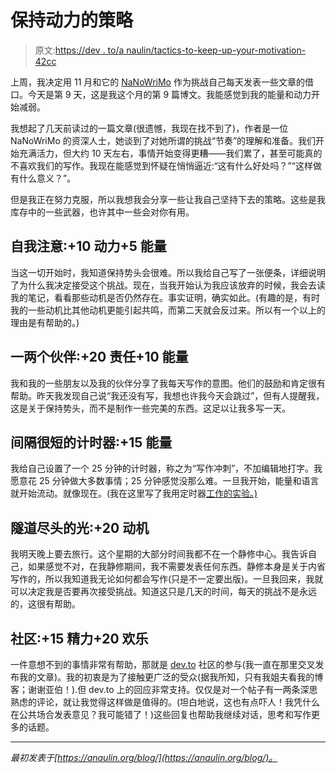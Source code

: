 # 保持动力的策略

> 原文:[https://dev . to/a naulin/tactics-to-keep-up-your-motivation-42cc](https://dev.to/anaulin/tactics-to-keep-up-your-motivation-42cc)

上周，我决定用 11 月和它的 [NaNoWriMo](https://nanowrimo.org/) 作为挑战自己每天发表一些文章的借口。今天是第 9 天，这是我这个月的第 9 篇博文。我能感觉到我的能量和动力开始减弱。

我想起了几天前读过的一篇文章(很遗憾，我现在找不到了)，作者是一位 NaNoWriMo 的资深人士，她谈到了对她所谓的挑战“节奏”的理解和准备。我们开始充满活力，但大约 10 天左右，事情开始变得更糟——我们累了，甚至可能真的不喜欢我们的写作。我现在能感觉到怀疑在悄悄逼近:“这有什么好处吗？”“这样做有什么意义？”。

但是我正在努力克服，所以我想我会分享一些让我自己坚持下去的策略。这些是我库存中的一些武器，也许其中一些会对你有用。

## [](#note-to-self-10-motivation-and-5-energy)自我注意:+10 动力+5 能量

当这一切开始时，我知道保持势头会很难。所以我给自己写了一张便条，详细说明了为什么我决定接受这个挑战。现在，当我开始认为我应该放弃的时候，我会去读我的笔记，看看那些动机是否仍然存在。事实证明，确实如此。(有趣的是，有时我的一些动机比其他动机更能引起共鸣，而第二天就会反过来。所以有一个以上的理由是有帮助的。)

## [](#a-buddy-or-two-20-accountability-and-10-energy)一两个伙伴:+20 责任+10 能量

我和我的一些朋友以及我的伙伴分享了我每天写作的意图。他们的鼓励和肯定很有帮助。昨天我发现自己说“我还没有写，我想也许我今天会跳过”，但有人提醒我，这是关于保持势头，而不是制作一些完美的东西。这足以让我多写一天。

## [](#a-timer-with-a-short-interval-15-energy)间隔很短的计时器:+15 能量

我给自己设置了一个 25 分钟的计时器，称之为“写作冲刺”，不加编辑地打字。我愿意花 25 分钟做大多数事情；25 分钟感觉没那么难。一旦我开始，能量和语言就开始流动。就像现在。(我在这里写了我用定时器[工作的实验。)](https://anaulin.org/blog/pomodoro-self-awareness/)

## [](#light-at-the-end-of-the-tunnel-20-motivation)隧道尽头的光:+20 动机

我明天晚上要去旅行。这个星期的大部分时间我都不在一个静修中心。我告诉自己，如果感觉不对，在我静修期间，我不需要发表任何东西。静修本身是关于内省写作的，所以我知道我无论如何都会写作(只是不一定要出版)。一旦我回来，我就可以决定我是否要再次接受挑战。知道这只是几天的时间，每天的挑战不是永远的，这很有帮助。

## [](#community-15-energy-and-20-joy)社区:+15 精力+20 欢乐

一件意想不到的事情非常有帮助，那就是 [dev.to](https://dev.to/) 社区的参与(我一直在那里交叉发布我的文章)。我的初衷是为了接触更广泛的受众(据我所知，只有我姐夫看我的博客；谢谢亚伯！).但 dev.to 上的回应非常支持。仅仅是对一个帖子有一两条深思熟虑的评论，就让我觉得这样做是值得的。(坦白地说，这也有点吓人！我凭什么在公共场合发表意见？我可能错了！)这些回复也帮助我继续对话，思考和写作更多的话题。

* * *

*最初发表于[https://anaulin.org/blog/](https://anaulin.org/blog/)。*